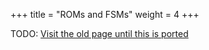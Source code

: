 +++
title = "ROMs and FSMs"
weight = 4
+++

TODO: [Visit the old page until this is ported](https://old.alchitry.com/roms-and-fsms)